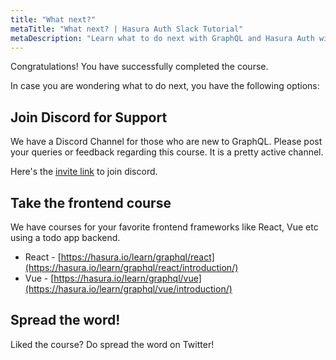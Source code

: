 ```yaml
---
title: "What next?"
metaTitle: "What next? | Hasura Auth Slack Tutorial"
metaDescription: "Learn what to do next with GraphQL and Hasura Auth with more community resources. Join our discord channel for support."
---
```



Congratulations! You have successfully completed the course.

In case you are wondering what to do next, you have the following options:

## Join Discord for Support
We have a Discord Channel for those who are new to GraphQL. Please post your queries or feedback regarding this course. It is a pretty active channel.

Here's the [invite link](https://discordapp.com/invite/vBPpJkS) to join discord.

## Take the frontend course
We have courses for your favorite frontend frameworks like React, Vue etc using a todo app backend.

- React - [https://hasura.io/learn/graphql/react](https://hasura.io/learn/graphql/react/introduction/)
- Vue - [https://hasura.io/learn/graphql/vue](https://hasura.io/learn/graphql/vue/introduction/)

## Spread the word!
Liked the course? 
Do spread the word on Twitter! <TwitterShare />
